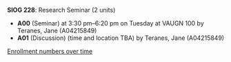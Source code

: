 **SIOG 228**: Research Seminar (2 units)

- **A00** (Seminar) at 3:30 pm–6:20 pm on Tuesday at VAUGN 100 by Teranes, Jane (A04215849)
- **A01** (Discussion) (time and location TBA) by Teranes, Jane (A04215849)

[Enrollment numbers over time](./SIOG228.tsv)
